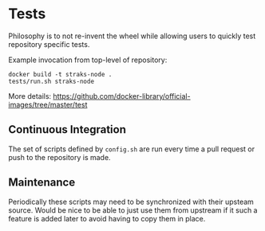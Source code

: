 # Tests

Philosophy is to not re-invent the wheel while allowing users to quickly test repository specific tests.

Example invocation from top-level of repository:

    docker build -t straks-node .
    tests/run.sh straks-node

More details: https://github.com/docker-library/official-images/tree/master/test

## Continuous Integration

The set of scripts defined by `config.sh` are run every time a pull request or push to the repository is made.

## Maintenance

Periodically these scripts may need to be synchronized with their upsteam source.  Would be nice to be able to just use them from upstream if it such a feature is added later to avoid having to copy them in place.
